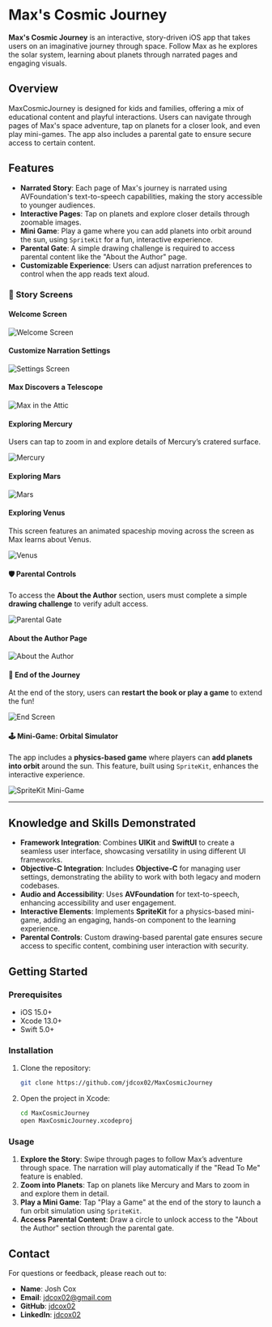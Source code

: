 # Max's Cosmic Journey

**Max's Cosmic Journey** is an interactive, story-driven iOS app that takes users on an imaginative journey through space. Follow Max as he explores the solar system, learning about planets through narrated pages and engaging visuals.

## Overview

MaxCosmicJourney is designed for kids and families, offering a mix of educational content and playful interactions. Users can navigate through pages of Max's space adventure, tap on planets for a closer look, and even play mini-games. The app also includes a parental gate to ensure secure access to certain content.

## Features

- **Narrated Story**: Each page of Max's journey is narrated using AVFoundation's text-to-speech capabilities, making the story accessible to younger audiences.
- **Interactive Pages**: Tap on planets and explore closer details through zoomable images.
- **Mini Game**: Play a game where you can add planets into orbit around the sun, using `SpriteKit` for a fun, interactive experience.
- **Parental Gate**: A simple drawing challenge is required to access parental content like the "About the Author" page.
- **Customizable Experience**: Users can adjust narration preferences to control when the app reads text aloud.

### **📖 Story Screens**  

#### **Welcome Screen**  
![Welcome Screen](https://raw.githubusercontent.com/jdcox02/MaxCosmicJourney/main/images/welcome.png)  

#### **Customize Narration Settings**  
![Settings Screen](https://raw.githubusercontent.com/jdcox02/MaxCosmicJourney/main/images/settings.png) 

#### **Max Discovers a Telescope**  
![Max in the Attic](https://raw.githubusercontent.com/jdcox02/MaxCosmicJourney/main/images/attic1.png)  

#### **Exploring Mercury**  
Users can tap to zoom in and explore details of Mercury’s cratered surface.
  
![Mercury](https://raw.githubusercontent.com/jdcox02/MaxCosmicJourney/main/images/mercury.png)  

#### **Exploring Mars**  
![Mars](https://raw.githubusercontent.com/jdcox02/MaxCosmicJourney/main/images/mars.png)  

#### **Exploring Venus**
This screen features an animated spaceship moving across the screen as Max learns about Venus.
    
![Venus](https://raw.githubusercontent.com/jdcox02/MaxCosmicJourney/main/images/venus.png)

#### **🛡️ Parental Controls**  
To access the **About the Author** section, users must complete a simple **drawing challenge** to verify adult access.  

![Parental Gate](https://raw.githubusercontent.com/jdcox02/MaxCosmicJourney/main/images/parentalgate.png)  

#### **About the Author Page**  
![About the Author](https://raw.githubusercontent.com/jdcox02/MaxCosmicJourney/main/images/aboutauthor.png)  

#### **🏁 End of the Journey**  
At the end of the story, users can **restart the book or play a game** to extend the fun!  

![End Screen](https://raw.githubusercontent.com/jdcox02/MaxCosmicJourney/main/images/end.png)  

#### **🕹️ Mini-Game: Orbital Simulator**  
The app includes a **physics-based game** where players can **add planets into orbit** around the sun. This feature, built using `SpriteKit`, enhances the interactive experience.  

![SpriteKit Mini-Game](https://raw.githubusercontent.com/jdcox02/MaxCosmicJourney/main/images/spritekit_minigame.png)  

---


## Knowledge and Skills Demonstrated

- **Framework Integration**: Combines **UIKit** and **SwiftUI** to create a seamless user interface, showcasing versatility in using different UI frameworks.
- **Objective-C Integration**: Includes **Objective-C** for managing user settings, demonstrating the ability to work with both legacy and modern codebases.
- **Audio and Accessibility**: Uses **AVFoundation** for text-to-speech, enhancing accessibility and user engagement.
- **Interactive Elements**: Implements **SpriteKit** for a physics-based mini-game, adding an engaging, hands-on component to the learning experience.
- **Parental Controls**: Custom drawing-based parental gate ensures secure access to specific content, combining user interaction with security.

## Getting Started

### Prerequisites

- iOS 15.0+
- Xcode 13.0+
- Swift 5.0+

### Installation

1. Clone the repository:

   ```bash
   git clone https://github.com/jdcox02/MaxCosmicJourney
   ```
   
2. Open the project in Xcode:
   ```bash
   cd MaxCosmicJourney
   open MaxCosmicJourney.xcodeproj
    ```
### Usage

1. **Explore the Story**: Swipe through pages to follow Max’s adventure through space. The narration will play automatically if the "Read To Me" feature is enabled.
2. **Zoom into Planets**: Tap on planets like Mercury and Mars to zoom in and explore them in detail.
3. **Play a Mini Game**: Tap "Play a Game" at the end of the story to launch a fun orbit simulation using `SpriteKit`.
4. **Access Parental Content**: Draw a circle to unlock access to the "About the Author" section through the parental gate.

## Contact

For questions or feedback, please reach out to:

- **Name**: Josh Cox
- **Email**: [jdcox02@gmail.com](mailto:jdcox02@gmail.com)
- **GitHub**: [jdcox02](https://github.com/jdcox02)
- **LinkedIn**: [jdcox02](https://www.linkedin.com/in/jdcox02)
